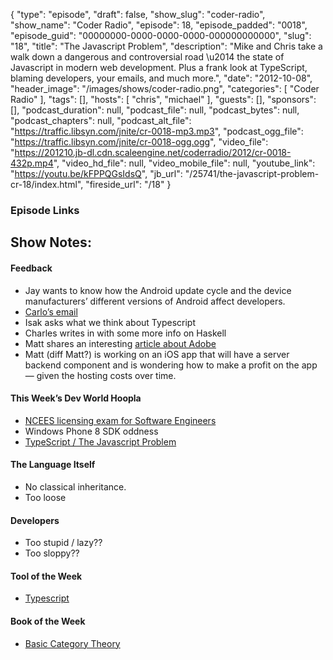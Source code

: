 {
  "type": "episode",
  "draft": false,
  "show_slug": "coder-radio",
  "show_name": "Coder Radio",
  "episode": 18,
  "episode_padded": "0018",
  "episode_guid": "00000000-0000-0000-0000-000000000000",
  "slug": "18",
  "title": "The Javascript Problem",
  "description": "Mike and Chris take a walk down a dangerous and controversial road \u2014 the state of Javascript in modern web development. Plus a frank look at TypeScript, blaming developers, your emails, and much more.",
  "date": "2012-10-08",
  "header_image": "/images/shows/coder-radio.png",
  "categories": [
    "Coder Radio"
  ],
  "tags": [],
  "hosts": [
    "chris",
    "michael"
  ],
  "guests": [],
  "sponsors": [],
  "podcast_duration": null,
  "podcast_file": null,
  "podcast_bytes": null,
  "podcast_chapters": null,
  "podcast_alt_file": "https://traffic.libsyn.com/jnite/cr-0018-mp3.mp3",
  "podcast_ogg_file": "https://traffic.libsyn.com/jnite/cr-0018-ogg.ogg",
  "video_file": "https://201210.jb-dl.cdn.scaleengine.net/coderradio/2012/cr-0018-432p.mp4",
  "video_hd_file": null,
  "video_mobile_file": null,
  "youtube_link": "https://youtu.be/kFPPQGsIdsQ",
  "jb_url": "/25741/the-javascript-problem-cr-18/index.html",
  "fireside_url": "/18"
}


### Episode Links

## Show Notes:

#### Feedback

  * Jay wants to know how the Android update cycle and the device manufacturers’ different versions of Android affect developers. 
  * [Carlo’s email](http://slexy.org/view/s21yBHDnQ6/index.html)
  * Isak asks what we think about Typescript 
  * Charles writes in with some more info on Haskell
  * Matt shares an interesting [article about Adobe](http://webdesign.tutsplus.com/articles/general/has-adobe-gotten-its-mojo-back/index.html)
  * Matt (diff Matt?) is working on an iOS app that will have a server backend component and is wondering how to make a profit on the app — given the hosting costs over time. 

#### This Week’s Dev World Hoopla

  * [NCEES licensing exam for Software Engineers](http://ncees.org/Exams/PE_exam.php/index.html)
  * Windows Phone 8 SDK oddness
  * [TypeScript / The Javascript Problem](http://blog.mdominick.com/indexd7c7.html?p=287\\%22)

#### The Language Itself

  * No classical inheritance. 
  * Too loose

#### Developers

  * Too stupid / lazy??
  * Too sloppy??

#### Tool of the Week

  * [Typescript](http://www.typescriptlang.org/index.html)

#### Book of the Week

  * [Basic Category Theory](http://www.amazon.com/dp/0262660717/index.html)


